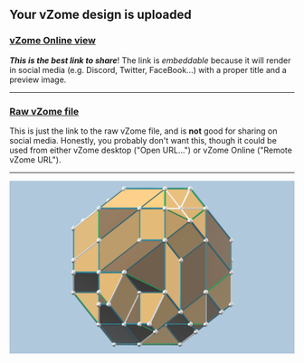 ## Your vZome design is uploaded

### [vZome Online view][embed]

***This is the best link to share***!  The link is *embeddable* because it will render in social media (e.g. Discord, Twitter, FaceBook...) with a proper title and a preview image.

---

### [Raw vZome file][raw]

This is just the link to the raw vZome file, and is **not** good for
sharing on social media.
Honestly, you probably don't want this, though it could be used from either
vZome desktop ("Open URL...") or vZome Online ("Remote vZome URL").

---

![Image](<5-Direction-sticks-2-color.png>)


[embed]: <https://vzome.com/app/embed.py?url=https://raw.githubusercontent.com/John-Kostick/vzome-sharing/main/2021/07/31/15-49-17-5-Direction-sticks-2-color/5-Direction-sticks-2-color.vZome>
[raw]: <https://raw.githubusercontent.com/John-Kostick/vzome-sharing/main/2021/07/31/15-49-17-5-Direction-sticks-2-color/5-Direction-sticks-2-color.vZome>
